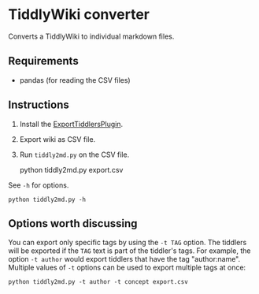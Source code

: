 # TiddlyWiki converter

Converts a TiddlyWiki to individual markdown files. 

## Requirements

- pandas (for reading the CSV files)

## Instructions

1. Install the [ExportTiddlersPlugin](http://www.tiddlytools.com/#ExportTiddlersPlugin).
2. Export wiki as CSV file.
3. Run `tiddly2md.py` on the CSV file.

	python tiddly2md.py export.csv

See `-h` for options.

	python tiddly2md.py -h
	
## Options worth discussing

You can export only specific tags by using the `-t TAG` option. The tiddlers will be exported if the `TAG` text is part of the tiddler's tags. For example, the option `-t author` would export tiddlers that have the tag "author:name". Multiple values of `-t` options can be used to export multiple tags at once:
	
	python tiddly2md.py -t author -t concept export.csv


